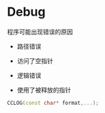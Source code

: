 # Debug

程序可能出现错误的原因

+ 路径错误

+ 访问了空指针

+ 逻辑错误

+ 使用了被释放的指针

  

```cpp
CCLOG(const char* format,...);
```



